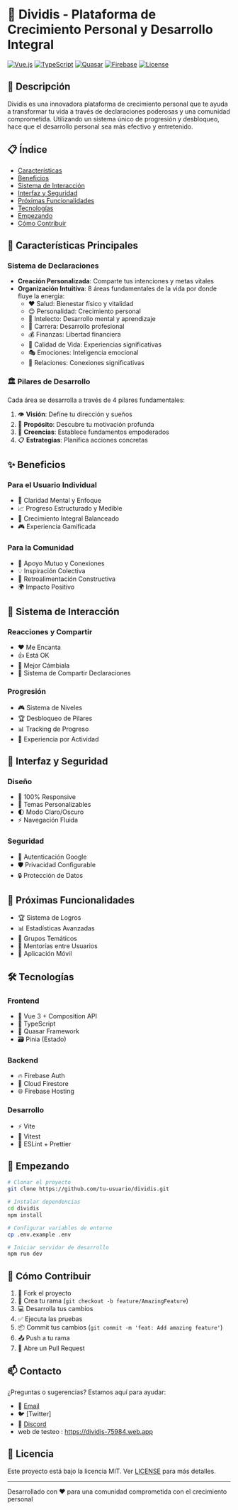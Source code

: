 # 🌟 Dividis - Plataforma de Crecimiento Personal y Desarrollo Integral

[![Vue.js](https://img.shields.io/badge/Vue.js-3.x-4FC08D?style=flat-square&logo=vue.js)](https://vuejs.org/)
[![TypeScript](https://img.shields.io/badge/TypeScript-4.x-3178C6?style=flat-square&logo=typescript)](https://www.typescriptlang.org/)
[![Quasar](https://img.shields.io/badge/Quasar-2.x-1976D2?style=flat-square&logo=quasar)](https://quasar.dev/)
[![Firebase](https://img.shields.io/badge/Firebase-9.x-FFCA28?style=flat-square&logo=firebase)](https://firebase.google.com/)
[![License](https://img.shields.io/badge/License-MIT-yellow.svg)](https://opensource.org/licenses/MIT)

## 💫 Descripción

Dividis es una innovadora plataforma de crecimiento personal que te ayuda a transformar tu vida a través de declaraciones poderosas y una comunidad comprometida. Utilizando un sistema único de progresión y desbloqueo, hace que el desarrollo personal sea más efectivo y entretenido.

## 📋 Índice
- [Características](#-características-principales)
- [Beneficios](#-beneficios)
- [Sistema de Interacción](#-sistema-de-interacción)
- [Interfaz y Seguridad](#-interfaz-y-seguridad)
- [Próximas Funcionalidades](#-próximas-funcionalidades)
- [Tecnologías](#️-tecnologías)
- [Empezando](#-empezando)
- [Cómo Contribuir](#-cómo-contribuir)

## 🎯 Características Principales

### Sistema de Declaraciones

- **Creación Personalizada**: Comparte tus intenciones y metas vitales
- **Organización Intuitiva**: 8 áreas fundamentales de la vida por donde fluye la energia:
  - ❤️ Salud: Bienestar físico y vitalidad
  - 😊 Personalidad: Crecimiento personal
  - 🧠 Intelecto: Desarrollo mental y aprendizaje
  - 💼 Carrera: Desarrollo profesional
  - 💰 Finanzas: Libertad financiera
  - 🌟 Calidad de Vida: Experiencias significativas
  - 🎭 Emociones: Inteligencia emocional
  - 👥 Relaciones: Conexiones significativas

### 🏛️ Pilares de Desarrollo

Cada área se desarrolla a través de 4 pilares fundamentales:

1. 👁️ **Visión**: Define tu dirección y sueños
2. 🎯 **Propósito**: Descubre tu motivación profunda
3. 💭 **Creencias**: Establece fundamentos empoderados
4. 📋 **Estrategias**: Planifica acciones concretas

## ✨ Beneficios

### Para el Usuario Individual
- 🎯 Claridad Mental y Enfoque
- 📈 Progreso Estructurado y Medible
- 🌱 Crecimiento Integral Balanceado
- 🎮 Experiencia Gamificada

### Para la Comunidad
- 🤝 Apoyo Mutuo y Conexiones
- 💡 Inspiración Colectiva
- 🔄 Retroalimentación Constructiva
- 🌍 Impacto Positivo

## 🔄 Sistema de Interacción

### Reacciones y Compartir
- ❤️ Me Encanta
- 👍 Está OK
- 💭 Mejor Cámbiala
- 🔄 Sistema de Compartir Declaraciones

### Progresión
- 🎮 Sistema de Niveles
- 🏆 Desbloqueo de Pilares
- 📊 Tracking de Progreso
- 🌟 Experiencia por Actividad

## 🎨 Interfaz y Seguridad

### Diseño
- 📱 100% Responsive
- 🎨 Temas Personalizables
- 🌓 Modo Claro/Oscuro
- ⚡ Navegación Fluida

### Seguridad
- 🔐 Autenticación Google
- 🛡️ Privacidad Configurable
- 🔒 Protección de Datos

## 🚀 Próximas Funcionalidades

- 🏆 Sistema de Logros
- 📊 Estadísticas Avanzadas
- 👥 Grupos Temáticos
- 🤝 Mentorías entre Usuarios
- 📱 Aplicación Móvil

## 🛠️ Tecnologías

### Frontend
- 💚 Vue 3 + Composition API
- 🔷 TypeScript
- 💠 Quasar Framework
- 🗃️ Pinia (Estado)

### Backend
- 🔥 Firebase Auth
- 💾 Cloud Firestore
- 🌐 Firebase Hosting

### Desarrollo
- ⚡ Vite
- 🧪 Vitest
- 📝 ESLint + Prettier

## 🚦 Empezando

```bash
# Clonar el proyecto
git clone https://github.com/tu-usuario/dividis.git

# Instalar dependencias
cd dividis
npm install

# Configurar variables de entorno
cp .env.example .env

# Iniciar servidor de desarrollo
npm run dev
```

## 🤝 Cómo Contribuir

1. 🍴 Fork el proyecto
2. 🌿 Crea tu rama (`git checkout -b feature/AmazingFeature`)
3. 💻 Desarrolla tus cambios
4. ✅ Ejecuta las pruebas
5. 📦 Commit tus cambios (`git commit -m 'feat: Add amazing feature'`)
6. 📤 Push a tu rama
7. 🔀 Abre un Pull Request

## 📫 Contacto

¿Preguntas o sugerencias? Estamos aquí para ayudar:

- 📧 [Email](mailto:amordegamers24@gmail.com)
- 🐦 [Twitter]
- 💬 [Discord](https://discord.gg/gVJBMqn6)
- web de testeo : https://dividis-75984.web.app

## 📝 Licencia

Este proyecto está bajo la licencia MIT. Ver [LICENSE](LICENSE) para más detalles.

---
Desarrollado con ❤️ para una comunidad comprometida con el crecimiento personal
